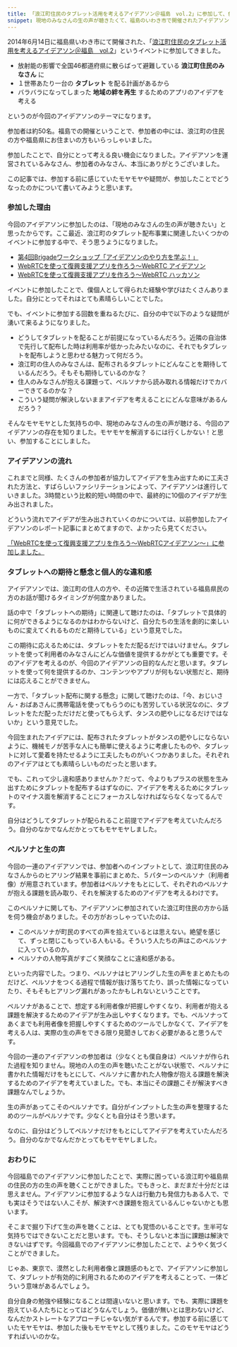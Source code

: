 ```yaml
---
title: 「浪江町住民のタブレット活用を考えるアイデアソン＠福島　vol.2」に参加して、色々考えた結果、モヤモヤした話
snippet: 現地のみなさんの生の声が聴きたくて、福島のいわき市で開催されたアイデアソンに参加してきました。参加する前に感じていたモヤモヤが、参加したことでどうなったのかについて書いてみようと思います。
---
```


2014年6月14日に福島県いわき市にて開催された、「[浪江町住民のタブレット活用を考えるアイデアソン＠福島　vol.2](http://codeforjapan.doorkeeper.jp/events/11109)」というイベントに参加してきました。

* 放射能の影響で全国46都道府県に散らばって避難している **浪江町住民のみなさん** に
* １世帯あたり一台の **タブレット** を配る計画があるから
* バラバラになってしまった **地域の絆を再生** するためのアプリのアイデアを考える

というのが今回のアイデアソンのテーマになります。

参加者は約50名。福島での開催ということで、参加者の中には、浪江町の住民の方や福島県にお住まいの方もいらっしゃいました。

参加したことで、自分にとって考える良い機会になりました。アイデアソンを運営されているみなさん、参加者のみなさん、本当にありがとうございました。

この記事では、参加する前に感じていたモヤモヤや疑問が、参加したことでどうなったのかについて書いてみようと思います。


### 参加した理由

今回のアイデアソンに参加したのは、「現地のみなさんの生の声が聴きたい」と思ったからです。ここ最近、浪江町のタブレット配布事業に関連したいくつかのイベントに参加する中で、そう思うようになりました。

* [第4回Brigadeワークショップ「アイデアソンのやり方を学ぶ！」](http://codeforjapan.doorkeeper.jp/events/11075)
* [WebRTCを使って復興支援アプリを作ろう〜WebRTC アイデアソン](http://codeforjapan.doorkeeper.jp/events/11305)
* [WebRTCを使って復興支援アプリを作ろう〜WebRTC ハッカソン](http://codeforjapan.doorkeeper.jp/events/11422)

イベントに参加したことで、僕個人として得られた経験や学びはたくさんありました。自分にとってそれはとても素晴らしいことでした。

でも、イベントに参加する回数を重ねるたびに、自分の中で以下のような疑問が湧いて来るようになりました。

* どうしてタブレットを配ることが前提になっているんだろう。近隣の自治体で先行して配布した時は利用率が低かったみたいなのに、それでもタブレットを配布しようと思わせる魅力って何だろう。
* 浪江町の住人のみなさんは、配布されるタブレットにどんなことを期待しているんだろう。そもそも期待しているのかな？
* 住人のみなさんが抱える課題って、ペルソナから読み取れる情報だけでカバーできてるのかな？
* こういう疑問が解決しないままアイデアを考えることにどんな意味があるんだろう？

そんなモヤモヤとした気持ちの中、現地のみなさんの生の声が聴ける、今回のアイデアソンの存在を知りました。モヤモヤを解消するには行くしかない！と思い、参加することにしました。


### アイデアソンの流れ

これまでと同様、たくさんの参加者が協力してアイデアを生み出すために工夫された方法と、すばらしいファシリテーションによって、アイデアソンは進行していきました。3時間という比較的短い時間の中で、最終的に10個のアイデアが生み出されました。

どういう流れでアイデアが生み出されていくのかについては、以前参加したアイデアソンのレポート記事にまとめてますので、よかったら見てください。

[「WebRTCを使って復興支援アプリを作ろう〜WebRTCアイデアソン〜」に参加しました。](http://blog.kadoppe.com/2014/06/03/webrtc-ideathon.html)


### タブレットへの期待と懸念と個人的な違和感

アイデアソンでは、浪江町の住人の方や、その近隣で生活されている福島県民の方のお話が聞けるタイミングが何度かありました。

話の中で「タブレットへの期待」に関連して聴けたのは、「タブレットで具体的に何ができるようになるのかはわからないけど、自分たちの生活を劇的に楽しいものに変えてくれるものだと期待している」という意見でした。

この期待に応えるためには、タブレットをただ配るだけではいけません。タブレットを使って利用者のみなさんにどんな価値を提供するかがとても重要です。そのアイデアを考えるのが、今回のアイデアソンの目的なんだと思います。タブレットを使って何を提供するのか、コンテンツやアプリが何もない状態だと、期待には応えることができません。

一方で、「タブレット配布に関する懸念」に関して聴けたのは、「今、おじいさん・おばあさんに携帯電話を使ってもらうのにも苦労している状況なのに、タブレットをただ配っただけだと使ってもらえず、タンスの肥やしになるだけではないか」という意見でした。

今回生まれたアイデアには、配布されたタブレットがタンスの肥やしにならないように、機械モノが苦手な人にも簡単に使えるように考慮したものや、タブレットに対して愛着を持たせるように工夫したものがいくつかありました。それぞれのアイデアはとても素晴らしいものだったと思います。

でも、これって少し違和感ありませんか？だって、今よりもプラスの状態を生み出すためにタブレットを配布するはずなのに、アイデアを考えるためにタブレットのマイナス面を解消することにフォーカスしなければならなくなってるんです。

自分はどうしてタブレットが配られること前提でアイデアを考えていたんだろう。自分のなかでなんだかとってもモヤモヤしました。


### ペルソナと生の声

今回の一連のアイデアソンでは、参加者へのインプットとして、浪江町住民のみなさんからのヒアリング結果を事前にまとめた、５パターンのペルソナ（利用者像）が用意されています。参加者はペルソナをもとにして、それぞれのペルソナが抱える課題を読み取り、それを解決するためのアイデアを考えるわけです。

このペルソナに関しても、アイデアソンに参加されていた浪江町住民の方から話を伺う機会がありました。その方がおっしゃっていたのは、

* このペルソナが町民のすべての声を拾えているとは思えない。絶望を感じて、ずっと閉じこもっている人もいる。そういう人たちの声はこのペルソナに入っているのか。
* ペルソナの人物写真がすごく笑顔なことに違和感がある。

といった内容でした。つまり、ペルソナはヒアリングした生の声をまとめたものだけど、ペルソナをつくる過程で情報が抜け落ちてたり、誤った情報になっていたり、そもそもヒアリング漏れがあったかもしれないということです。

ペルソナがあることで、想定する利用者像が把握しやすくなり、利用者が抱える課題を解決するためのアイデアが生み出しやすくなります。でも、ペルソナってあくまでも利用者像を把握しやすくするためのツールでしかなくて、アイデアを考える人は、実際の生の声をできる限り見聞きしておく必要があると思うんです。

今回の一連のアイデアソンの参加者は（少なくとも僕自身は）ペルソナが作られた過程を知りません。現地の人の生の声を聴いたことがない状態で、ペルソナに書かれた情報だけをもとにして、ペルソナに書かれた人物像が抱える課題を解決するためのアイデアを考えていました。でも、本当にその課題こそが解決すべき課題なんでしょうか。

生の声があってこそのペルソナです。自分がインプットした生の声を整理するためのツールがペルソナです。少なくとも自分はそう思います。

なのに、自分はどうしてペルソナだけをもとにしてアイデアを考えていたんだろう。自分のなかでなんだかとってもモヤモヤしました。


### おわりに

今回福島でのアイデアソンに参加したことで、実際に困っている浪江町や福島県の住民の方の生の声を聴くことができました。でもきっと、まだまだ十分だとは思えません。アイデアソンに参加するような人は行動力も発信力もある人で、でも実はそうではない人こそが、解決すべき課題を抱えているんじゃないかとも思います。

そこまで掘り下げて生の声を聴くことは、とても覚悟のいることです。生半可な気持ちではできないことだと思います。でも、そうしないと本当に課題は解決できないはずです。今回福島でのアイデアソンに参加したことで、ようやく気づくことができました。

じゃあ、東京で、漠然とした利用者像と課題感のもとで、アイデアソンに参加して、タブレットが有効的に利用されるためのアイデアを考えることって、一体どういう意味があるんでしょう。

自分自身の勉強や経験になることは間違いないと思います。でも、実際に課題を抱えている人たちにとってはどうなんでしょう。価値が無いとは思わないけど、なんだかストレートなアプローチじゃない気がするんです。参加する前に感じていたモヤモヤは、参加した後もモヤモヤとして残りました。このモヤモヤはどうすればいいのかな。


